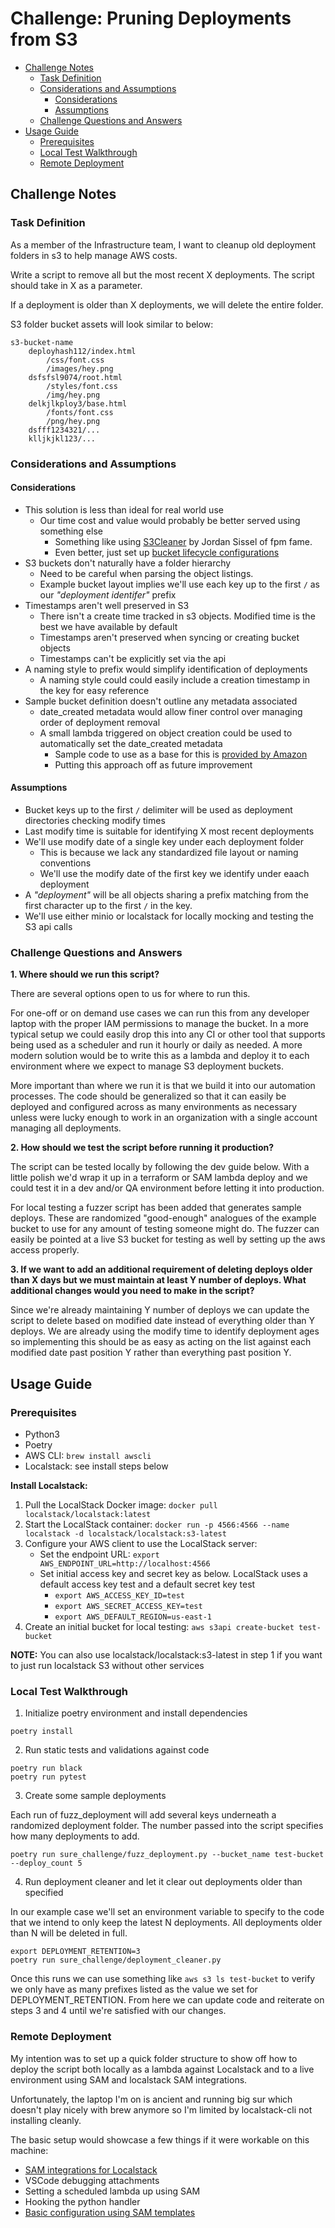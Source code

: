 # Challenge: Pruning Deployments from S3

<!-- TOC start (generated with https://github.com/derlin/bitdowntoc) -->

- [Challenge Notes](#challenge-notes)
   * [Task Definition](#task-definition)
   * [Considerations and Assumptions](#considerations-and-assumptions)
      + [Considerations](#considerations)
      + [Assumptions](#assumptions)
   * [Challenge Questions and Answers](#challenge-questions-and-answers)
- [Usage Guide](#usage-guide)
   * [Prerequisites](#prerequisites)
   * [Local Test Walkthrough](#local-test-walkthrough)
   * [Remote Deployment](#remote-deployment)

<!-- TOC end -->

<!-- TOC --><a name="challenge-notes"></a>
## Challenge Notes

<!-- TOC --><a name="task-definition"></a>
### Task Definition
As a member of the Infrastructure team, I want to cleanup old deployment folders in s3 to help manage AWS costs.

Write a script to remove all but the most recent X deployments. The script should take in X as a parameter.

If a deployment is older than X deployments, we will delete the entire folder.

S3 folder bucket assets will look similar to below:
```
s3-bucket-name
    deployhash112/index.html
        /css/font.css
        /images/hey.png 
    dsfsfsl9074/root.html
        /styles/font.css
        /img/hey.png 
    delkjlkploy3/base.html
        /fonts/font.css
        /png/hey.png 
    dsfff1234321/...
    klljkjkl123/...
```

<!-- TOC --><a name="considerations-and-assumptions"></a>
### Considerations and Assumptions

<!-- TOC --><a name="considerations"></a>
#### Considerations
* This solution is less than ideal for real world use
  * Our time cost and value would probably be better served using something else
    * Something like using [S3Cleaner](https://github.com/jordansissel/s3cleaner) by Jordan Sissel of fpm fame.
    * Even better, just set up [bucket lifecycle configurations](https://docs.aws.amazon.com/AmazonS3/latest/userguide/object-lifecycle-mgmt.html)
* S3 buckets don't naturally have a folder hierarchy
  * Need to be careful when parsing the object listings.
  * Example bucket layout implies we'll use each key up to the first `/` as our *"deployment identifer"* prefix
* Timestamps aren't well preserved in S3
  * There isn't a create time tracked in s3 objects. Modified time is the best we have available by default
  * Timestamps aren't preserved when syncing or creating bucket objects
  * Timestamps can't be explicitly set via the api
* A naming style to prefix would simplify identification of deployments 
  * A naming style could could easily include a creation timestamp in the key for easy reference
* Sample bucket definition doesn't outline any metadata associated
  * date_created metadata would allow finer control over managing order of deployment removal
  * A small lambda triggered on object creation could be used to automatically set the date_created metadata
    * Sample code to use as a base for this is [provided by Amazon](https://aws.amazon.com/blogs/storage/preserving-last-modified-timestamps-when-restoring-amazon-s3-objects-with-aws-backup/)
    * Putting this approach off as future improvement


<!-- TOC --><a name="assumptions"></a>
#### Assumptions
* Bucket keys up to the first `/` delimiter will be used as deployment directories checking modify times
* Last modify time is suitable for identifying X most recent deployments
* We'll use modify date of a single key under each deployment folder
  * This is because we lack any standardized file layout or naming conventions
  * We'll use the modify date of the first key we identify under eaach deployment
* A *"deployment"* will be all objects sharing a prefix matching from the first character up to the first `/` in the key.
* We'll use either minio or localstack for locally mocking and testing the S3 api calls

<!-- TOC --><a name="challenge-questions-and-answers"></a>
### Challenge Questions and Answers

**1. Where should we run this script?**

There are several options open to us for where to run this.

For one-off or on demand use cases we can run this from any developer laptop
with the proper IAM permissions to manage the bucket. In a more typical setup
we could easily drop this into any CI or other tool that supports being used
as a scheduler and run it hourly or daily as needed. A more modern solution
would be to write this as a lambda and deploy it to each environment where we
expect to manage S3 deployment buckets.

More important than where we run it is that we build it into our automation
processes. The code should be generalized so that it can easily be deployed
and configured across as many environments as necessary unless were lucky
enough to work in an organization with a single account managing all deployments.

**2. How should we test the script before running it production?**

The script can be tested locally by following the dev guide below. With a little
polish we'd wrap it up in a terraform or SAM lambda deploy and we could test it
in a dev and/or QA environment before letting it into production.

For local testing a fuzzer script has been added that generates sample deploys. These
are randomized "good-enough" analogues of the example bucket to use for any amount of
testing someone might do. The fuzzer can easily be pointed at a live S3 bucket for
testing as well by setting up the aws access properly.

**3. If we want to add an additional requirement of deleting deploys older than X days but we must maintain at least Y number of deploys. What additional changes would you need to make in the script?**

Since we're already maintaining Y number of deploys we can update the script to
delete based on modified date instead of everything older than Y deploys. We are
already using the modify time to identify deployment ages so implementing this
should be as easy as acting on the list against each modified date past position
Y rather than everything past position Y.

<!-- TOC --><a name="usage-guide"></a>
## Usage Guide

<!-- TOC --><a name="prerequisites"></a>
### Prerequisites

* Python3
* Poetry
* AWS CLI: `brew install awscli`
* Localstack: see install steps below

**Install Localstack:**
1. Pull the LocalStack Docker image: `docker pull localstack/localstack:latest`
2. Start the LocalStack container: `docker run -p 4566:4566 --name localstack -d localstack/localstack:s3-latest`
3. Configure your AWS client to use the LocalStack server:
    - Set the endpoint URL: `export AWS_ENDPOINT_URL=http://localhost:4566`
    - Set initial access key and secret key as below. LocalStack uses a default access key test and a default secret key test
        - `export AWS_ACCESS_KEY_ID=test`
        - `export AWS_SECRET_ACCESS_KEY=test`
        - `export AWS_DEFAULT_REGION=us-east-1`
4. Create an initial bucket for local testing: `aws s3api create-bucket test-bucket`

**NOTE:** You can also use localstack/localstack:s3-latest in step 1 if you want to just run localstack S3 without other services


<!-- TOC --><a name="local-test-walkthrough"></a>
### Local Test Walkthrough

1. Initialize poetry environment and install dependencies

```
poetry install
```

2. Run static tests and validations against code

```
poetry run black
poetry run pytest
```

3. Create some sample deployments

Each run of fuzz_deployment will add several keys underneath a randomized deployment
folder. The number passed into the script specifies how many deployments to add.

```
poetry run sure_challenge/fuzz_deployment.py --bucket_name test-bucket --deploy_count 5
```

4. Run deployment cleaner and let it clear out deployments older than specified

In our example case we'll set an environment variable to specify to the code that we
intend to only keep the latest N deployments. All deployments older than N will be
deleted in full.

```
export DEPLOYMENT_RETENTION=3
poetry run sure_challenge/deployment_cleaner.py
```

Once this runs we can use something like `aws s3 ls test-bucket` to verify we only
have as many prefixes listed as the value we set for DEPLOYMENT_RETENTION. From here
we can update code and reiterate on steps 3 and 4 until we're satisfied with our
changes.


<!-- TOC --><a name="remote-deployment"></a>
### Remote Deployment

My intention was to set up a quick folder structure to show off how to deploy
the script both locally as a lambda against Localstack and to a live environment
using SAM and localstack SAM integrations.

Unfortunately, the laptop I'm on is ancient and running big sur which doesn't play
nicely with brew anymore so I'm limited by localstack-cli not installing cleanly.

The basic setup would showcase a few things if it were workable on this machine:
  * [SAM integrations for Localstack](https://docs.localstack.cloud/user-guide/integrations/aws-sam/)
  * VSCode debugging attachments
  * Setting a scheduled lambda up using SAM
  * Hooking the python handler
  * [Basic configuration using SAM templates](https://docs.aws.amazon.com/serverless-application-model/latest/developerguide/sam-specification-template-anatomy.html)
